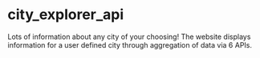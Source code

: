 # city_explorer_api
Lots of information about any city of your choosing!  The website displays information for a user defined city through aggregation of data via 6 APIs.
